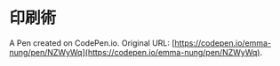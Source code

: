 # 印刷術

A Pen created on CodePen.io. Original URL: [https://codepen.io/emma-nung/pen/NZWyWq](https://codepen.io/emma-nung/pen/NZWyWq).


